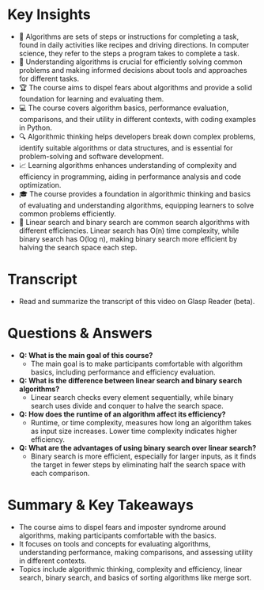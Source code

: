 # Key Insights
- 🎯 Algorithms are sets of steps or instructions for completing a task, found in daily activities like recipes and driving directions. In computer science, they refer to the steps a program takes to complete a task.
- 🧠 Understanding algorithms is crucial for efficiently solving common problems and making informed decisions about tools and approaches for different tasks.
- 🏆 The course aims to dispel fears about algorithms and provide a solid foundation for learning and evaluating them.
- 💻 The course covers algorithm basics, performance evaluation, comparisons, and their utility in different contexts, with coding examples in Python.
- 🔍 Algorithmic thinking helps developers break down complex problems, identify suitable algorithms or data structures, and is essential for problem-solving and software development.
- 📈 Learning algorithms enhances understanding of complexity and efficiency in programming, aiding in performance analysis and code optimization.
- 🎓 The course provides a foundation in algorithmic thinking and basics of evaluating and understanding algorithms, equipping learners to solve common problems efficiently.
- 🔢 Linear search and binary search are common search algorithms with different efficiencies. Linear search has O(n) time complexity, while binary search has O(log n), making binary search more efficient by halving the search space each step.

# Transcript
- Read and summarize the transcript of this video on Glasp Reader (beta).

# Questions & Answers
- **Q: What is the main goal of this course?**
    - The main goal is to make participants comfortable with algorithm basics, including performance and efficiency evaluation.
- **Q: What is the difference between linear search and binary search algorithms?**
    - Linear search checks every element sequentially, while binary search uses divide and conquer to halve the search space.
- **Q: How does the runtime of an algorithm affect its efficiency?**
    - Runtime, or time complexity, measures how long an algorithm takes as input size increases. Lower time complexity indicates higher efficiency.
- **Q: What are the advantages of using binary search over linear search?**
    - Binary search is more efficient, especially for larger inputs, as it finds the target in fewer steps by eliminating half the search space with each comparison.

# Summary & Key Takeaways
- The course aims to dispel fears and imposter syndrome around algorithms, making participants comfortable with the basics.
- It focuses on tools and concepts for evaluating algorithms, understanding performance, making comparisons, and assessing utility in different contexts.
- Topics include algorithmic thinking, complexity and efficiency, linear search, binary search, and basics of sorting algorithms like merge sort.
